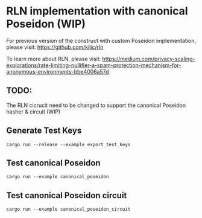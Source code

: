 # RLN  implementation with canonical Poseidon (WIP)

For previous version of the construct with custom Poseidon implementation, please visit: https://github.com/kilic/rln

To learn more about RLN, please visit: https://medium.com/privacy-scaling-explorations/rate-limiting-nullifier-a-spam-protection-mechanism-for-anonymous-environments-bbe4006a57d

## TODO: 

The RLN cicrucit need to be changed to support the canonical Poseidon hasher & circuit (WIP)


## Generate Test Keys

```
cargo run --release --example export_test_keys
```

## Test canonical Poseidon
```
cargo run --example canonical_poseidon
```

## Test canonical Poseidon circuit
```
cargo run --example canonical_poseidon_circuit
```
